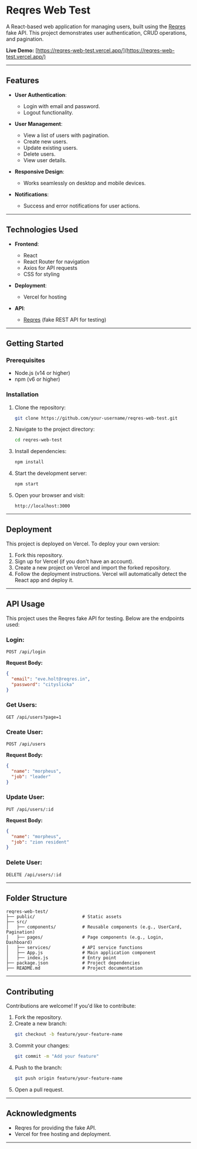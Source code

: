 # Reqres Web Test

A React-based web application for managing users, built using the [Reqres](https://reqres.in/) fake API. This project demonstrates user authentication, CRUD operations, and pagination.

**Live Demo:** [https://reqres-web-test.vercel.app/](https://reqres-web-test.vercel.app/)

---

## Features

- **User Authentication**:
  - Login with email and password.
  - Logout functionality.

- **User Management**:
  - View a list of users with pagination.
  - Create new users.
  - Update existing users.
  - Delete users.
  - View user details.

- **Responsive Design**:
  - Works seamlessly on desktop and mobile devices.

- **Notifications**:
  - Success and error notifications for user actions.

---

## Technologies Used

- **Frontend**:
  - React
  - React Router for navigation
  - Axios for API requests
  - CSS for styling

- **Deployment**:
  - Vercel for hosting

- **API**:
  - [Reqres](https://reqres.in/) (fake REST API for testing)

---

## Getting Started

### Prerequisites

- Node.js (v14 or higher)
- npm (v6 or higher)

### Installation

1. Clone the repository:
   ```bash
   git clone https://github.com/your-username/reqres-web-test.git
   ```

2. Navigate to the project directory:
   ```bash
   cd reqres-web-test
   ```

3. Install dependencies:
   ```bash
   npm install
   ```

4. Start the development server:
   ```bash
   npm start
   ```

5. Open your browser and visit:
   ```
   http://localhost:3000
   ```

---

## Deployment

This project is deployed on Vercel. To deploy your own version:

1. Fork this repository.
2. Sign up for Vercel (if you don't have an account).
3. Create a new project on Vercel and import the forked repository.
4. Follow the deployment instructions. Vercel will automatically detect the React app and deploy it.

---

## API Usage

This project uses the Reqres fake API for testing. Below are the endpoints used:

### Login:
```http
POST /api/login
```
**Request Body:**
```json
{
  "email": "eve.holt@reqres.in",
  "password": "cityslicka"
}
```

### Get Users:
```http
GET /api/users?page=1
```

### Create User:
```http
POST /api/users
```
**Request Body:**
```json
{
  "name": "morpheus",
  "job": "leader"
}
```

### Update User:
```http
PUT /api/users/:id
```
**Request Body:**
```json
{
  "name": "morpheus",
  "job": "zion resident"
}
```

### Delete User:
```http
DELETE /api/users/:id
```

---

## Folder Structure
```
reqres-web-test/
├── public/                  # Static assets
├── src/
│   ├── components/          # Reusable components (e.g., UserCard, Pagination)
│   ├── pages/               # Page components (e.g., Login, Dashboard)
│   ├── services/            # API service functions
│   ├── App.js               # Main application component
│   ├── index.js             # Entry point
├── package.json             # Project dependencies
├── README.md                # Project documentation
```

---

## Contributing

Contributions are welcome! If you'd like to contribute:

1. Fork the repository.
2. Create a new branch:
   ```bash
   git checkout -b feature/your-feature-name
   ```
3. Commit your changes:
   ```bash
   git commit -m "Add your feature"
   ```
4. Push to the branch:
   ```bash
   git push origin feature/your-feature-name
   ```
5. Open a pull request.

---


## Acknowledgments

- Reqres for providing the fake API.
- Vercel for free hosting and deployment.

---


